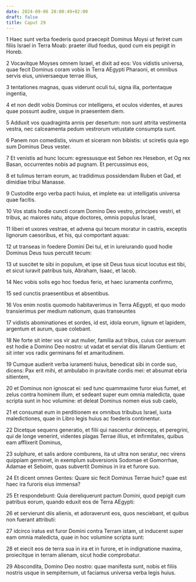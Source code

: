 ```yaml
---
date: 2024-09-06 20:00:49+02:00
draft: false
title: Caput 29
---
```





1 Haec sunt verba foederis quod praecepit Dominus Moysi ut feriret cum filiis Israel in Terra Moab: praeter illud foedus, quod cum eis pepigit in Horeb.

2 Vocavitque Moyses omnem Israel, et dixit ad eos: Vos vidistis universa, quae fecit Dominus coram vobis in Terra AEgypti Pharaoni, et omnibus servis eius, universaeque terrae illius,

3 tentationes magnas, quas viderunt oculi tui, signa illa, portentaque ingentia,

4 et non dedit vobis Dominus cor intelligens, et oculos videntes, et aures quae possunt audire, usque in praesentem diem.

5 Adduxit vos quadraginta annis per desertum: non sunt attrita vestimenta vestra, nec calceamenta pedum vestrorum vetustate consumpta sunt.

6 Panem non comedistis, vinum et siceram non bibistis: ut sciretis quia ego sum Dominus Deus vester.

7 Et venistis ad hunc locum: egressusque est Sehon rex Hesebon, et Og rex Basan, occurrentes nobis ad pugnam. Et percussimus eos,

8 et tulimus terram eorum, ac tradidimus possidendam Ruben et Gad, et dimidiae tribui Manasse.

9 Custodite ergo verba pacti huius, et implete ea: ut intelligatis universa quae facitis.

10 Vos statis hodie cuncti coram Domino Deo vestro, principes vestri, et tribus, ac maiores natu, atque doctores, omnis populus Israel,

11 liberi et uxores vestrae, et advena qui tecum moratur in castris, exceptis lignorum caesoribus, et his, qui comportant aquas:

12 ut transeas in foedere Domini Dei tui, et in iureiurando quod hodie Dominus Deus tuus percutit tecum:

13 ut suscitet te sibi in populum, et ipse sit Deus tuus sicut locutus est tibi, et sicut iuravit patribus tuis, Abraham, Isaac, et Iacob.

14 Nec vobis solis ego hoc foedus ferio, et haec iuramenta confirmo,

15 sed cunctis praesentibus et absentibus.

16 Vos enim nostis quomodo habitaverimus in Terra AEgypti, et quo modo transierimus per medium nationum, quas transeuntes

17 vidistis abominationes et sordes, id est, idola eorum, lignum et lapidem, argentum et aurum, quae colebant.

18 Ne forte sit inter vos vir aut mulier, familia aut tribus, cuius cor aversum est hodie a Domino Deo nostro: ut vadat et serviat diis illarum Gentium: et sit inter vos radix germinans fel et amaritudinem.

19 Cumque audierit verba iuramenti huius, benedicat sibi in corde suo, dicens: Pax erit mihi, et ambulabo in pravitate cordis mei: et absumat ebria sitientem,

20 et Dominus non ignoscat ei: sed tunc quammaxime furor eius fumet, et zelus contra hominem illum, et sedeant super eum omnia maledicta, quae scripta sunt in hoc volumine: et deleat Dominus nomen eius sub caelo,

21 et consumat eum in perditionem ex omnibus tribubus Israel, iuxta maledictiones, quae in Libro legis huius ac foederis continentur.

22 Dicetque sequens generatio, et filii qui nascentur deinceps, et peregrini, qui de longe venerint, videntes plagas Terrae illius, et infirmitates, quibus eam afflixerit Dominus,

23 sulphure, et salis ardore comburens, ita ut ultra non seratur, nec virens quippiam germinet, in exemplum subversionis Sodomae et Gomorrhae, Adamae et Seboim, quas subvertit Dominus in ira et furore suo.

24 Et dicent omnes Gentes: Quare sic fecit Dominus Terrae huic? quae est haec ira furoris eius immensa?

25 Et respondebunt: Quia dereliquerunt pactum Domini, quod pepigit cum patribus eorum, quando eduxit eos de Terra AEgypti:

26 et servierunt diis alienis, et adoraverunt eos, quos nesciebant, et quibus non fuerant attributi:

27 idcirco iratus est furor Domini contra Terram istam, ut induceret super eam omnia maledicta, quae in hoc volumine scripta sunt:

28 et eiecit eos de terra sua in ira et in furore, et in indignatione maxima, proiecitque in terram alienam, sicut hodie comprobatur.

29 Abscondita, Domino Deo nostro: quae manifesta sunt, nobis et filiis nostris usque in sempiternum, ut faciamus universa verba legis huius.

